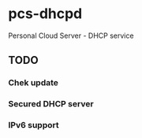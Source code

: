 # pcs-dhcpd
Personal Cloud Server - DHCP service

## TODO

### Chek update
### Secured DHCP server
### IPv6 support